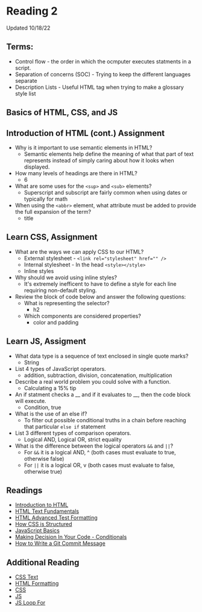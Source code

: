 # Reading 2

Updated 10/18/22

## Terms:

* Control flow - the order in which the ocmputer executes statments in a script.
* Separation of concerns (SOC) - Trying to keep the different languages separate
* Description Lists - Useful HTML tag when trying to make a glossary style list

## Basics of HTML, CSS, and JS

## Introduction of HTML (cont.) Assignment

* Why is it important to use semantic elements in HTML?
  * Semantic elements help define the meaning of what that part of text represents instead of simply caring about how it looks when displayed.
* How many levels of headings are there in HTML?
  * 6
* What are some uses for the `<sup>` and `<sub>` elements?
  * Superscript and subscript are fairly common when using dates or typically for math
* When using the `<abbr>` element, what attribute must be added to provide the full expansion of the term?
  * title

## Learn CSS, Assignment

* What are the ways we can apply CSS to our HTML?
  * External stylesheet - `<link rel="stylesheet" href="" />`
  * Internal stylesheet - In the head `<style></style>`
  * Inline styles
* Why should we avoid using inline styles?
  * It's extremely inefficent to have to define a style for each line requiring non-default styling.
* Review the block of code below and answer the following questions:
  * What is representing the selector?
    * h2
  * Which components are considered properties?
    * color and padding

## Learn JS, Assigment

* What data type is a sequence of text enclosed in single quote marks?
  * String
* List 4 types of JavaScript operators.
  * addition, subtraction, division, concatenation, multiplication
* Describe a real world problem you could solve with a function.
  * Calculating a 15% tip
* An if statment checks a __ and if it evaluates to __, then the code block will execute.
  * Condition, true
* What is the use of an else if?
  * To filter out possible conditional truths in a chain before reaching that particular `else if` statement
* List 3 different types of comparison operators.
  * Logical AND, Logical OR, strict equality
* What is the difference between the logical operators `&&` and `||`?
  * For `&&` it is a logical AND, ^ (both cases must evaluate to true, otherwise false)
  * For `||` it is a logical OR, v (both cases must evaluate to false, otherwise true)

## Readings

* [Introduction to HTML](https://developer.mozilla.org/en-US/docs/Learn/HTML/Introduction_to_HTML/)
* [HTML Text Fundamentals](https://developer.mozilla.org/en-US/docs/Learn/HTML/Introduction_to_HTML/HTML_text_fundamentals)
* [HTML Advanced Test Formatting](https://developer.mozilla.org/en-US/docs/Learn/HTML/Introduction_to_HTML/Advanced_text_formatting)
* [How CSS is Structured](https://developer.mozilla.org/en-US/docs/Learn/CSS/First_steps/How_CSS_is_structured)
* [JavaScript Basics](https://developer.mozilla.org/en-US/docs/Learn/Getting_started_with_the_web/JavaScript_basics)
* [Making Decision In Your Code - Conditionals](https://developer.mozilla.org/en-US/docs/Learn/JavaScript/Building_blocks/conditionals)
* [How to Write a Git Commit Message](https://chris.beams.io/posts/git-commit/)

## Additional Reading

* [CSS Text](https://www.w3schools.com/css/css_text.asp)
* [HTML Formatting](https://www.w3schools.com/html/html_formatting.asp)
* [CSS](https://www.w3schools.com/css/)
* [JS](https://www.w3schools.com/js/default.asp)
* [JS Loop For](https://www.w3schools.com/js/js_loop_for.asp)
